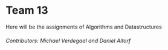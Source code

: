 # Team 13
Here will be the assignments of Algorithms and Datastructures

###### Contributors: Michael Verdegaal and Daniel Altorf
